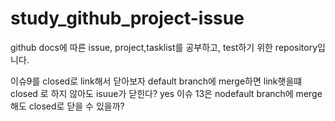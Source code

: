 # study_github_project-issue
github docs에 따른 issue, project,tasklist를 공부하고, test하기 위한 repository입니다.

이슈9를 closed로 link해서 닫아보자
default branch에 merge하면 link햇을떄 closed 로 하지 않아도 isuue가 닫힌다?
yes
이슈 13은 nodefault branch에 merge해도 closed로 닫을 수 있을까?
